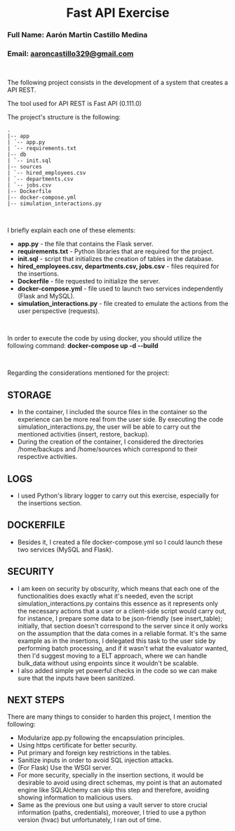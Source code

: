 # <center> Fast API Exercise </center> 
### Full Name: Aarón Martin Castillo Medina 
### Email: aaroncastillo329@gmail.com

<br>

The following project consists in the development of a system that creates a API REST.

The tool used for API REST is Fast API (0.111.0) 

The project's structure is the following: 

```
.
|-- app
| ´-- app.py 
| ´-- requirements.txt 
|-- db 
| `-- init.sql
|-- sources
| `-- hired_employees.csv
| `-- departments.csv
| `-- jobs.csv
|-- Dockerfile
|-- docker-compose.yml
|-- simulation_interactions.py

```

<br>

I briefly explain each one of these elements: 

* **app.py** - the file that contains the Flask server. 
* **requirements.txt** - Python libraries that are required for the project. 
* **init.sql** - script that initializes the creation of tables in the database. 
* **hired_employees.csv, departments.csv, jobs.csv** - files required for the insertions. 
* **Dockerfile** - file requested to initialize the server.
* **docker-compose.yml** - file used to launch two services independently (Flask and MySQL).
* **simulation_interactions.py** - file created to emulate the actions from the user perspective (requests).

<br>

In order to execute the code by using docker, you should utilize the following command: 
**docker-compose up -d --build**

<br>

Regarding the considerations mentioned for the project:

## STORAGE
* In the container, I included the source files in the container so the experience can be more real from the user side. By executing the code simulation_interactions.py, the user will be able to carry out the mentioned activities (insert, restore, backup).
* During the creation of the container, I considered the directories /home/backups and /home/sources which correspond to their respective activities.

## LOGS
* I used Python's library logger to carry out this exercise, especially for the insertions section. 

## DOCKERFILE 
* Besides it, I created a file docker-compose.yml so I could launch these two services (MySQL and Flask).

## SECURITY
* I am keen on security by obscurity, which means that each one of the functionalities does exactly what it's needed, even the script simulation_interactions.py contains this essence as it represents only the necessary actions that a user or a client-side script would carry out, for instance, I prepare some data to be json-friendly (see insert_table); initially, that section doesn't correspond to the server since it only works on the assumption that the data comes in a reliable format.
It's the same example as in the insertions, I delegated this task to the user side by performing batch processing, and if it wasn't what the evaluator wanted, then I'd suggest moving to a ELT approach, where we can handle bulk_data without using enpoints since it wouldn't be scalable.
* I also added simple yet powerful checks in the code so we can make sure that the inputs have been sanitized. 
   
## NEXT STEPS 

There are many things to consider to harden this project, I mention the following: 
* Modularize app.py following the encapsulation principles.
* Using https certificate for better security.
* Put primary and foreign key restrictions in the tables.
* Sanitize inputs in order to avoid SQL injection attacks.
* (For Flask) Use the WSGI server.
* For more security, specially in the insertion sections, it would be desirable to avoid using direct schemas, my point is that an automated engine like SQLAlchemy can skip this step and therefore, avoiding showing information to malicious users.
* Same as the previous one but using a vault server to store crucial information (paths, credentials), moreover, I tried to use a python version (hvac) but unfortunately, I ran out of time.
<br>
